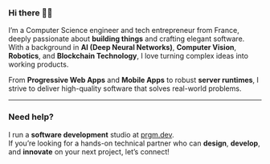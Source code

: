 ### Hi there 👋🏽

I’m a Computer Science engineer and tech entrepreneur from France,
deeply passionate about **building things** and crafting elegant software.  
With a background in **AI (Deep Neural Networks)**, **Computer Vision**, **Robotics**, and **Blockchain Technology**, I love turning complex ideas into working products.

From **Progressive Web Apps** and **Mobile Apps** to robust **server runtimes**, I strive to deliver high-quality software that solves real-world problems.

---

### Need help?

I run a **software development** studio at [prgm.dev](https://web.prgm.dev/).  
If you’re looking for a hands-on technical partner who can **design**, **develop**, and **innovate** on your next project, let’s connect!
